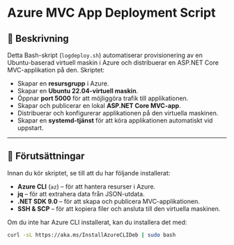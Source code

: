 # Azure MVC App Deployment Script

## 📌 Beskrivning
Detta Bash-skript (`logdeploy.sh`) automatiserar provisionering av en Ubuntu-baserad virtuell maskin i Azure och distribuerar en ASP.NET Core MVC-applikation på den. Skriptet:

- Skapar en **resursgrupp** i Azure.
- Skapar en **Ubuntu 22.04-virtuell maskin**.
- Öppnar **port 5000** för att möjliggöra trafik till applikationen.
- Skapar och publicerar en lokal **ASP.NET Core MVC-app**.
- Distribuerar och konfigurerar applikationen på den virtuella maskinen.
- Skapar en **systemd-tjänst** för att köra applikationen automatiskt vid uppstart.

---

## 🔧 Förutsättningar
Innan du kör skriptet, se till att du har följande installerat:

- **Azure CLI** (`az`) – för att hantera resurser i Azure.
- **jq** – för att extrahera data från JSON-utdata.
- **.NET SDK 9.0** – för att skapa och publicera MVC-applikationen.
- **SSH & SCP** – för att kopiera filer och ansluta till den virtuella maskinen.

Om du inte har Azure CLI installerat, kan du installera det med:

```bash
curl -sL https://aka.ms/InstallAzureCLIDeb | sudo bash
```
